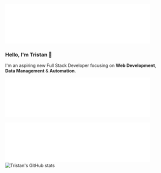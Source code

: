 ![Profile Introduction](https://github.com/tristanbudd/tristanbudd/blob/main/profile_introduction.png)
### Hello, I'm Tristan 👋
I'm an aspiring new Full Stack Developer focusing on **Web Development**, **Data Management** & **Automation**.

![Coding Languages](https://github.com/tristanbudd/tristanbudd/blob/main/coding_languages.png)

![Github Stats](https://github.com/tristanbudd/tristanbudd/blob/main/profile_introduction.png)
![Tristan's GitHub stats](https://github-readme-stats.vercel.app/api?username=tristanbudd&show_icons=true&theme=dracula)
